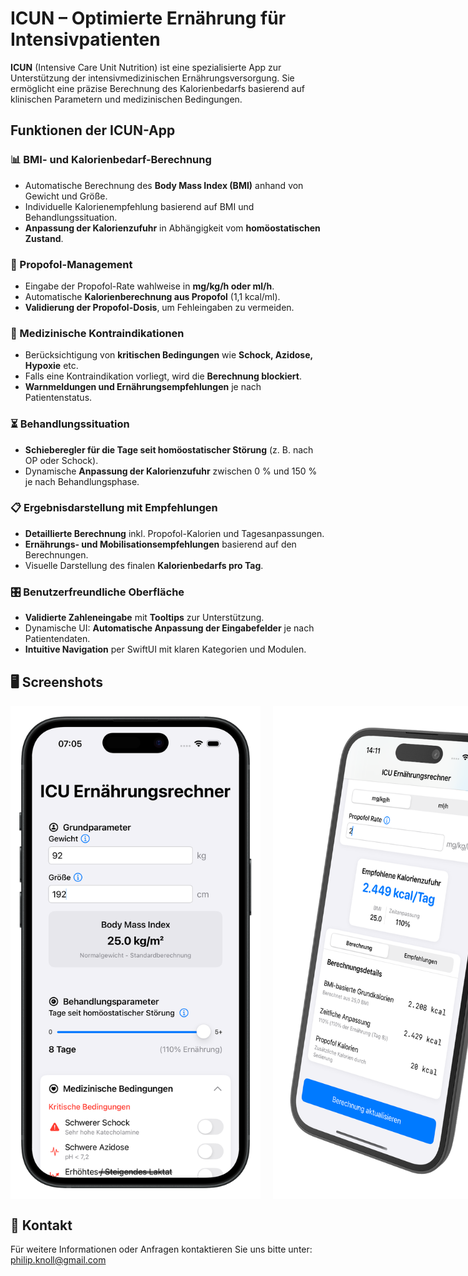 

# ICUN – Optimierte Ernährung für Intensivpatienten

**ICUN** (Intensive Care Unit Nutrition) ist eine spezialisierte App zur Unterstützung der intensivmedizinischen Ernährungsversorgung. Sie ermöglicht eine präzise Berechnung des Kalorienbedarfs basierend auf klinischen Parametern und medizinischen Bedingungen.

## Funktionen der ICUN-App

### 📊 BMI- und Kalorienbedarf-Berechnung  
- Automatische Berechnung des **Body Mass Index (BMI)** anhand von Gewicht und Größe.  
- Individuelle Kalorienempfehlung basierend auf BMI und Behandlungssituation.  
- **Anpassung der Kalorienzufuhr** in Abhängigkeit vom **homöostatischen Zustand**.

### 💉 Propofol-Management  
- Eingabe der Propofol-Rate wahlweise in **mg/kg/h oder ml/h**.  
- Automatische **Kalorienberechnung aus Propofol** (1,1 kcal/ml).  
- **Validierung der Propofol-Dosis**, um Fehleingaben zu vermeiden.  

### 🚨 Medizinische Kontraindikationen  
- Berücksichtigung von **kritischen Bedingungen** wie **Schock, Azidose, Hypoxie** etc.  
- Falls eine Kontraindikation vorliegt, wird die **Berechnung blockiert**.  
- **Warnmeldungen und Ernährungsempfehlungen** je nach Patientenstatus.  

### ⏳ Behandlungssituation  
- **Schieberegler für die Tage seit homöostatischer Störung** (z. B. nach OP oder Schock).  
- Dynamische **Anpassung der Kalorienzufuhr** zwischen 0 % und 150 % je nach Behandlungsphase.  

### 📋 Ergebnisdarstellung mit Empfehlungen  
- **Detaillierte Berechnung** inkl. Propofol-Kalorien und Tagesanpassungen.  
- **Ernährungs- und Mobilisationsempfehlungen** basierend auf den Berechnungen.  
- Visuelle Darstellung des finalen **Kalorienbedarfs pro Tag**.  

### 🎛 Benutzerfreundliche Oberfläche  
- **Validierte Zahleneingabe** mit **Tooltips** zur Unterstützung.  
- Dynamische UI: **Automatische Anpassung der Eingabefelder** je nach Patientendaten.  
- **Intuitive Navigation** per SwiftUI mit klaren Kategorien und Modulen.  

## 🖥 Screenshots  
<div style="display: flex; gap: 20px;">
    <img src="mockup1.png" alt="ICUN App Mockup" width="400">
    <img src="mockup2.png" alt="ICUN App Mockup 2" width="400">
</div>

## 📩 Kontakt
Für weitere Informationen oder Anfragen kontaktieren Sie uns bitte unter: [philip.knoll@gmail.com](mailto:philip.knoll@gmail.com)
